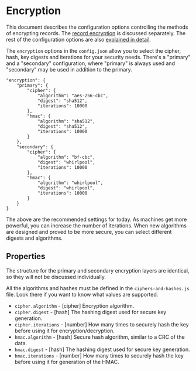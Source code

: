 Encryption
==========

This document describes the configuration options controlling the methods of encrypting records. The [record encryption](record-encryption.md) is discussed separately. The rest of the configuration options are also [explained in detail](config.md).

The `encryption` options in the `config.json` allow you to select the cipher, hash, key digests and iterations for your security needs. There's a "primary" and a "secondary" configuration, where "primary" is always used and "secondary" may be used in addition to the primary.

    "encryption": {
        "primary": {
            "cipher": {
                "algorithm": "aes-256-cbc",
                "digest": "sha512",
                "iterations": 10000
            },
            "hmac": {
                "algorithm": "sha512",
                "digest": "sha512",
                "iterations": 10000
            }
        },
        "secondary": {
            "cipher": {
                "algorithm": "bf-cbc",
                "digest": "whirlpool",
                "iterations": 10000
            },
            "hmac": {
                "algorithm": "whirlpool",
                "digest": "whirlpool",
                "iterations": 10000
            }
        }
    }

The above are the recommended settings for today. As machines get more powerful, you can increase the number of iterations. When new algorithms are designed and proved to be more secure, you can select different digests and algorithms.

Properties
----------

The structure for the primary and secondary encryption layers are identical, so they will not be discussed individually.

All the algorithms and hashes must be defined in the `ciphers-and-hashes.js` file. Look there if you want to know what values are supported.

* `cipher.algorithm` - [cipher] Encryption algorithm.
* `cipher.digest` - [hash] The hashing digest used for secure key generation.
* `cipher.iterations` - [number] How many times to securely hash the key before using it for encryption/decryption.
* `hmac.algorithm` - [hash] Secure hash algorithm, similar to a CRC of the data.
* `hmac.digest` - [hash] The hashing digest used for secure key generation.
* `hmac.iterations` - [number] How many times to securely hash the key before using it for generation of the HMAC.
